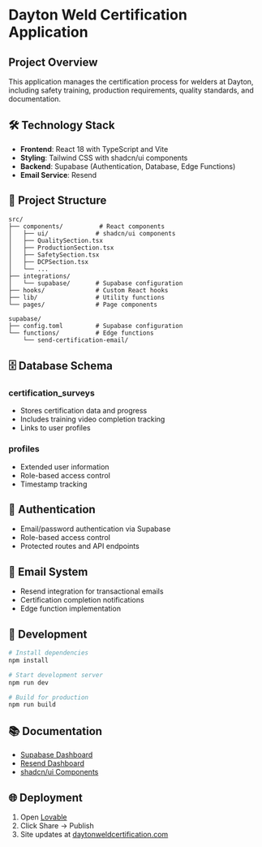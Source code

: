 
# Dayton Weld Certification Application

## Project Overview
This application manages the certification process for welders at Dayton, including safety training, production requirements, quality standards, and documentation.

## 🛠️ Technology Stack
- **Frontend**: React 18 with TypeScript and Vite
- **Styling**: Tailwind CSS with shadcn/ui components
- **Backend**: Supabase (Authentication, Database, Edge Functions)
- **Email Service**: Resend

## 📁 Project Structure

```
src/
├── components/          # React components
│   ├── ui/             # shadcn/ui components
│   ├── QualitySection.tsx
│   ├── ProductionSection.tsx
│   ├── SafetySection.tsx
│   ├── DCPSection.tsx
│   └── ...
├── integrations/       
│   └── supabase/       # Supabase configuration
├── hooks/              # Custom React hooks
├── lib/                # Utility functions
└── pages/              # Page components

supabase/
├── config.toml         # Supabase configuration
└── functions/          # Edge functions
    └── send-certification-email/
```

## 🗄️ Database Schema

### certification_surveys
- Stores certification data and progress
- Includes training video completion tracking
- Links to user profiles

### profiles
- Extended user information
- Role-based access control
- Timestamp tracking

## 🔐 Authentication
- Email/password authentication via Supabase
- Role-based access control
- Protected routes and API endpoints

## 📧 Email System
- Resend integration for transactional emails
- Certification completion notifications
- Edge function implementation

## 🚀 Development

```bash
# Install dependencies
npm install

# Start development server
npm run dev

# Build for production
npm run build
```

## 📚 Documentation
- [Supabase Dashboard](https://supabase.com/dashboard)
- [Resend Dashboard](https://resend.com)
- [shadcn/ui Components](https://ui.shadcn.com)

## 🌐 Deployment
1. Open [Lovable](https://lovable.dev/projects/55ecfff2-3672-447e-94ff-4957930768f9)
2. Click Share → Publish
3. Site updates at [daytonweldcertification.com](https://daytonweldcertification.com)

